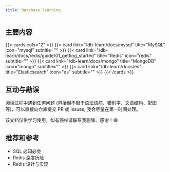 ```yaml
---
title: Database learning
---
```


## 主要内容

{{< cards cols="2" >}}
{{< card link="/db-learn/docs/mysql" title="MySQL" icon="mysql" subtitle="" >}}
{{< card link="/db-learn/docs/redis/guide/01_getting_started" title="Redis" icon="redis" subtitle="" >}}
{{< card link="/db-learn/docs/mongo" title="MongoDB" icon="mongo" subtitle="" >}}
{{< card link="/db-learn/docs/es" title="Elasticsearch" icon="es" subtitle="" >}}
{{< /cards >}}


## 互动与勘误

阅读过程中遇到任何问题 (包括但不限于语法语病、错别字、文章结构、配图等)，可以直接向仓库提交 PR 或 Issues, 我会尽量在第一时间处理。

该文档仅供学习使用，如有侵权请联系我删除。感谢！😄


## 推荐和参考

- SQL 必知必会
- Redis 深度历险
- Redis 设计与实现
